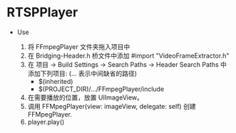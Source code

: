 
# RTSPPlayer

* Use

	1. 将 FFmpegPlayer 文件夹拖入项目中
	2. 在 Bridging-Header.h 桥文件中添加 #import "VideoFrameExtractor.h"
	3. 在 项目 -> Build Settings -> Search Paths -> Header Search Paths 中 添加下列项目: (... 表示中间缺省的路径)
		* $(inherited)
		* $(PROJECT_DIR)/.../FFmpegPlayer/include
	4. 在需要播放的位置，放置 UIImageView。
	5. 调用 FFMpegPlayer(view: imageView, delegate: self) 创建 FFMpegPlayer.
	6. player.play()
